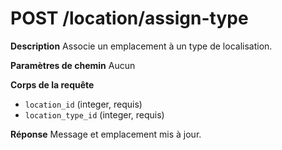 # POST /location/assign-type

**Description**
Associe un emplacement à un type de localisation.

**Paramètres de chemin**
Aucun

**Corps de la requête**
- `location_id` (integer, requis)
- `location_type_id` (integer, requis)

**Réponse**
Message et emplacement mis à jour.
